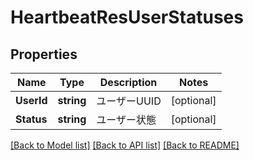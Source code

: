 # HeartbeatResUserStatuses

## Properties

Name | Type | Description | Notes
------------ | ------------- | ------------- | -------------
**UserId** | **string** | ユーザーUUID | [optional] 
**Status** | **string** | ユーザー状態 | [optional] 

[[Back to Model list]](../README.md#documentation-for-models) [[Back to API list]](../README.md#documentation-for-api-endpoints) [[Back to README]](../README.md)


